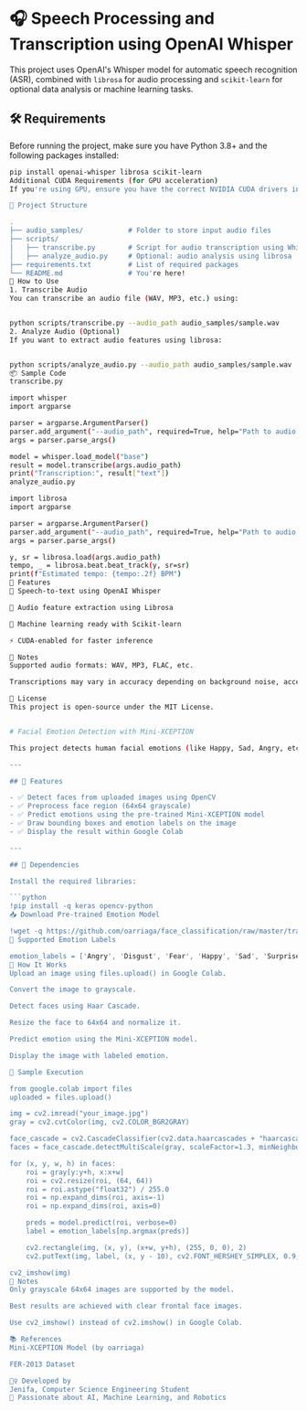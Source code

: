 # 🎧 Speech Processing and Transcription using OpenAI Whisper

This project uses OpenAI's Whisper model for automatic speech recognition (ASR), combined with `librosa` for audio processing and `scikit-learn` for optional data analysis or machine learning tasks.

## 🛠️ Requirements

Before running the project, make sure you have Python 3.8+ and the following packages installed:

```bash
pip install openai-whisper librosa scikit-learn
Additional CUDA Requirements (for GPU acceleration)
If you're using GPU, ensure you have the correct NVIDIA CUDA drivers installed as Whisper requires PyTorch with CUDA support.

📁 Project Structure

.
├── audio_samples/           # Folder to store input audio files
├── scripts/
│   ├── transcribe.py        # Script for audio transcription using Whisper
│   ├── analyze_audio.py     # Optional: audio analysis using librosa
├── requirements.txt         # List of required packages
└── README.md                # You're here!
🚀 How to Use
1. Transcribe Audio
You can transcribe an audio file (WAV, MP3, etc.) using:


python scripts/transcribe.py --audio_path audio_samples/sample.wav
2. Analyze Audio (Optional)
If you want to extract audio features using librosa:


python scripts/analyze_audio.py --audio_path audio_samples/sample.wav
📦 Sample Code
transcribe.py

import whisper
import argparse

parser = argparse.ArgumentParser()
parser.add_argument("--audio_path", required=True, help="Path to audio file")
args = parser.parse_args()

model = whisper.load_model("base")
result = model.transcribe(args.audio_path)
print("Transcription:", result["text"])
analyze_audio.py

import librosa
import argparse

parser = argparse.ArgumentParser()
parser.add_argument("--audio_path", required=True, help="Path to audio file")
args = parser.parse_args()

y, sr = librosa.load(args.audio_path)
tempo, _ = librosa.beat.beat_track(y, sr=sr)
print(f"Estimated tempo: {tempo:.2f} BPM")
🔬 Features
🎤 Speech-to-text using OpenAI Whisper

🎼 Audio feature extraction using Librosa

🧠 Machine learning ready with Scikit-learn

⚡ CUDA-enabled for faster inference

📌 Notes
Supported audio formats: WAV, MP3, FLAC, etc.

Transcriptions may vary in accuracy depending on background noise, accents, and audio quality.

📜 License
This project is open-source under the MIT License.


# Facial Emotion Detection with Mini-XCEPTION

This project detects human facial emotions (like Happy, Sad, Angry, etc.) from uploaded images using a **pre-trained Mini-XCEPTION model** and OpenCV's Haar Cascade face detector. It is implemented in **Google Colab** and designed to be beginner-friendly.

---

## 📂 Features

- ✅ Detect faces from uploaded images using OpenCV
- ✅ Preprocess face region (64x64 grayscale)
- ✅ Predict emotions using the pre-trained Mini-XCEPTION model
- ✅ Draw bounding boxes and emotion labels on the image
- ✅ Display the result within Google Colab

---

## 🔧 Dependencies

Install the required libraries:

```python
!pip install -q keras opencv-python
📥 Download Pre-trained Emotion Model

!wget -q https://github.com/oarriaga/face_classification/raw/master/trained_models/emotion_models/fer2013_mini_XCEPTION.102-0.66.hdf5 -O emotion_model.h5
🧠 Supported Emotion Labels

emotion_labels = ['Angry', 'Disgust', 'Fear', 'Happy', 'Sad', 'Surprise', 'Neutral']
📸 How It Works
Upload an image using files.upload() in Google Colab.

Convert the image to grayscale.

Detect faces using Haar Cascade.

Resize the face to 64x64 and normalize it.

Predict emotion using the Mini-XCEPTION model.

Display the image with labeled emotion.

🚀 Sample Execution

from google.colab import files
uploaded = files.upload()

img = cv2.imread("your_image.jpg")
gray = cv2.cvtColor(img, cv2.COLOR_BGR2GRAY)

face_cascade = cv2.CascadeClassifier(cv2.data.haarcascades + "haarcascade_frontalface_default.xml")
faces = face_cascade.detectMultiScale(gray, scaleFactor=1.3, minNeighbors=5)

for (x, y, w, h) in faces:
    roi = gray[y:y+h, x:x+w]
    roi = cv2.resize(roi, (64, 64))
    roi = roi.astype("float32") / 255.0
    roi = np.expand_dims(roi, axis=-1)
    roi = np.expand_dims(roi, axis=0)

    preds = model.predict(roi, verbose=0)
    label = emotion_labels[np.argmax(preds)]

    cv2.rectangle(img, (x, y), (x+w, y+h), (255, 0, 0), 2)
    cv2.putText(img, label, (x, y - 10), cv2.FONT_HERSHEY_SIMPLEX, 0.9, (0, 255, 0), 2)

cv2_imshow(img)
📌 Notes
Only grayscale 64x64 images are supported by the model.

Best results are achieved with clear frontal face images.

Use cv2_imshow() instead of cv2.imshow() in Google Colab.

📚 References
Mini-XCEPTION Model (by oarriaga)

FER-2013 Dataset

🙋‍♀️ Developed by
Jenifa, Computer Science Engineering Student
🚀 Passionate about AI, Machine Learning, and Robotics

